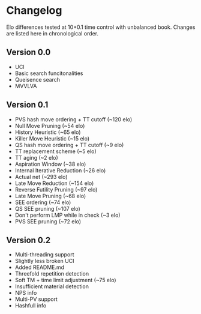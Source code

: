 # Changelog
Elo differences tested at 10+0.1 time control with unbalanced book.
Changes are listed here in chronological order.

## Version 0.0
+ UCI
+ Basic search funcitonalities
+ Queisence search
+ MVVLVA

## Version 0.1
+ PVS hash move ordering + TT cutoff (~120 elo)
+ Null Move Pruning                 (~54 elo)
+ History Heuristic                 (~65 elo)
+ Killer Move Heuristic             (~15 elo)
+ QS hash move ordering + TT cutoff (~9 elo)
+ TT replacement scheme             (~5 elo)
+ TT aging                          (~2 elo)
+ Aspiration Window                 (~38 elo)
+ Internal Iterative Reduction      (~26 elo)
+ Actual net                        (~293 elo)
+ Late Move Reduction               (~154 elo)
+ Reverse Futility Pruning          (~97 elo)
+ Late Move Pruning                 (~68 elo)
+ SEE ordering                      (~74 elo)
+ QS SEE pruning                    (~107 elo)
+ Don't perform LMP while in check  (~3 elo)
+ PVS SEE pruning                   (~72 elo)

## Version 0.2
+ Multi-threading support
+ Slightly less broken UCI
+ Added README.md
+ Threefold repetition detection
+ Soft TM + time limit adjustment   (~75 elo)
+ Insufficient material detection
+ NPS info
+ Multi-PV support
+ Hashfull info

